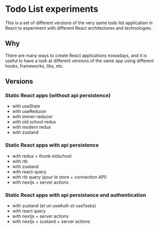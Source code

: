 # Todo List experiments

This is a set of different versions of the very same todo list application in React to experiment with different React architectures and technologies.

## Why

There are many ways to create React applications nowadays, and it is useful to have a look at different versions of the same app using different hooks, frameworks, libs, etc.

## Versions

### Static React apps (without api persistence)

- with useState
- with useReducer
- with immer-reducer
- with old school redux
- with modern redux
- with zustand

### Static React apps with api persistence

- with redux + thunk oldschool
- with rtk
- with zustand
- with react-query
- with rtk query (pour le store + connection API)
- with nextjs + server actions

### Static React apps with api persistance and authentication

- with zustand (et un useAuth et useTasks)
- with react query
- with nextjs + server actions
- with nextjs + zustand + server actions




